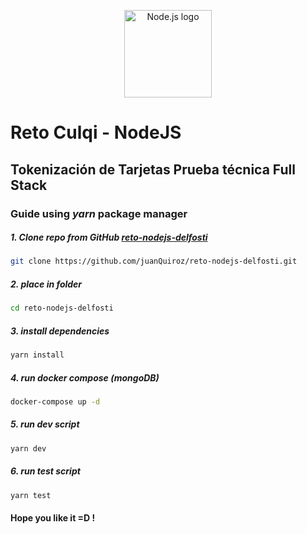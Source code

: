 <p align="center">
  <a href="https://nodejs.org/">
    <img src="https://avatars.githubusercontent.com/u/9950313?s=200&v=4" alt="Node.js logo" height="140">
  </a>
</p>

# Reto Culqi - NodeJS

## Tokenización de Tarjetas Prueba técnica Full Stack

### Guide using _yarn_ package manager

##### 1. Clone repo from GitHub [reto-nodejs-delfosti](https://github.com/juanQuiroz/reto-nodejs-delfosti.git)

```bash
git clone https://github.com/juanQuiroz/reto-nodejs-delfosti.git
```

##### 2. place in folder

```bash
cd reto-nodejs-delfosti
```

##### 3. install dependencies

```bash
yarn install
```

##### 4. run docker compose (mongoDB)

```bash
docker-compose up -d
```

##### 5. run dev script

```bash
yarn dev
```

##### 6. run test script

```bash
yarn test
```

#### Hope you like it =D !
